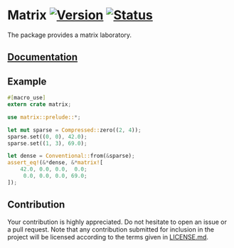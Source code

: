 # Matrix [![Version][version-img]][version-url] [![Status][status-img]][status-url]

The package provides a matrix laboratory.

## [Documentation][documentation]

## Example

```rust
#[macro_use]
extern crate matrix;

use matrix::prelude::*;

let mut sparse = Compressed::zero((2, 4));
sparse.set((0, 0), 42.0);
sparse.set((1, 3), 69.0);

let dense = Conventional::from(&sparse);
assert_eq!(&*dense, &*matrix![
    42.0, 0.0, 0.0,  0.0;
     0.0, 0.0, 0.0, 69.0;
]);
```

## Contribution

Your contribution is highly appreciated. Do not hesitate to open an issue or a
pull request. Note that any contribution submitted for inclusion in the project
will be licensed according to the terms given in [LICENSE.md](LICENSE.md).

[documentation]: https://docs.rs/matrix
[status-img]: https://travis-ci.org/stainless-steel/matrix.svg?branch=master
[status-url]: https://travis-ci.org/stainless-steel/matrix
[version-img]: https://img.shields.io/crates/v/matrix.svg
[version-url]: https://crates.io/crates/matrix

